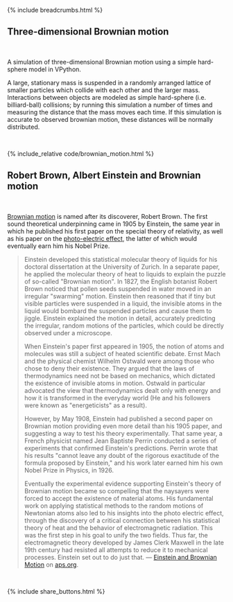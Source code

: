 {% include breadcrumbs.html %}

## Three-dimensional Brownian motion
<div class="header_line"><br/></div>

A simulation of three-dimensional Brownian motion using a simple hard-sphere model in VPython.

A large, stationary mass is suspended in a randomly arranged lattice of smaller particles which collide
with each other and the larger mass. Interactions between objects are modeled as simple hard-sphere
(i.e. billiard-ball) collisions; by running this simulation a number of times and measuring the distance
that the mass moves each time. If this simulation is accurate to observed brownian motion,
these distances will be normally distributed.

<div class="header_line"><br/></div>

{% include_relative code/brownian_motion.html %}

<p style="clear: both;"></p>

## Robert Brown, Albert Einstein and Brownian motion
<div class="header_line"><br/></div>

[Brownian motion](https://en.wikipedia.org/wiki/Brownian_motion) is named after its discoverer, 
Robert Brown. The first sound theoretical underpinning came in 
1905 by Einstein, the same year in which he published his first paper on the special theory of relativity, as
well as his paper on the [photo-electric effect](https://en.wikipedia.org/wiki/Photoelectric_effect), 
the latter of which would eventually earn him his Nobel Prize.

<blockquote>
<p>
Einstein developed this statistical molecular theory of liquids for his doctoral dissertation at the University of Zurich. 
In a separate paper, he applied the molecular theory of heat to liquids to explain the puzzle of so-called "Brownian motion".
In 1827, the English botanist Robert Brown noticed that pollen seeds suspended in water moved in an irregular "swarming" motion. 
Einstein then reasoned that if tiny but visible particles were suspended in a liquid, the invisible atoms in the liquid would 
bombard the suspended particles and cause them to jiggle. Einstein explained the motion in detail, accurately predicting the 
irregular, random motions of the particles, which could be directly observed under a microscope.
</p>

<p>
When Einstein's paper first appeared in 1905, the notion of atoms and molecules was still a subject of heated scientific debate. 
Ernst Mach and the physical chemist Wilhelm Ostwald were among those who chose to deny their existence. 
They argued that the laws of thermodynamics need not be based on mechanics, which dictated the existence of invisible atoms in motion. 
Ostwald in particular advocated the view that thermodynamics dealt only with energy and how it is transformed in the everyday world 
(He and his followers were known as "energeticists" as a result).
</p>

<p>
However, by May 1908, Einstein had published a second paper on Brownian motion providing even more detail than his 1905 paper, 
and suggesting a way to test his theory experimentally. That same year, a French physicist named Jean Baptiste Perrin conducted 
a series of experiments that confirmed Einstein's predictions. Perrin wrote that his results 
"cannot leave any doubt of the rigorous exactitude of the formula proposed by Einstein," 
and his work later earned him his own Nobel Prize in Physics, in 1926.
</p>

<p>
Eventually the experimental evidence supporting Einstein's theory of Brownian motion became so compelling that the naysayers 
were forced to accept the existence of material atoms. His fundamental work on applying statistical methods to the random motions 
of Newtonian atoms also led to his insights into the photo electric effect, through the discovery of a critical 
connection between his statistical theory of heat and the behavior of electromagnetic radiation. 
This was the first step in his goal to unify the two fields. 
Thus far, the electromagnetic theory developed by James Clerk Maxwell in the late 19th century had resisted all 
attempts to reduce it to mechanical processes. Einstein set out to do just that. &mdash; 
<a href="https://www.aps.org/archives/publications/apsnews/200502/history.cfm">Einstein and Brownian Motion</a>
on <a href="https://www.aps.org/">aps.org</a>.
</p>
</blockquote><br/>

{% include share_buttons.html %}

